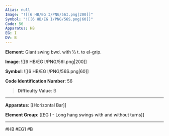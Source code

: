 ```yaml
---
Alias: null
Image: "![[6 HB/EG I/PNG/56I.png|200]]"
Symbol: "![[6 HB/EG I/PNG/56S.png|60]]"
Code: 56
Apparatus: HB
EG: I
DV: B
---
```

**Element**: Giant swing bwd. with 1⁄2 t. to el-grip.

**Image**:
![[6 HB/EG I/PNG/56I.png|200]]

**Symbol**:
![[6 HB/EG I/PNG/56S.png|60]]

**Code Identification Number**: 56

>**Difficulty Value**: B

___
**Apparatus**: [[Horizontal Bar]]

**Element Group**: [[EG I - Long hang swings with and without turns]]
___
#HB #EG1 #B
